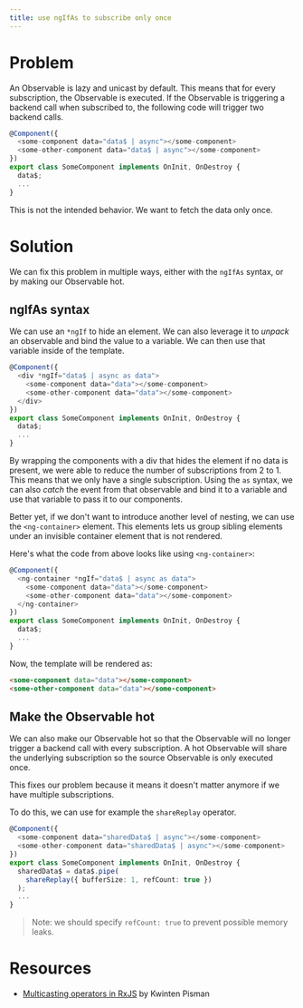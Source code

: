 ```yaml
---
title: use ngIfAs to subscribe only once
---
```


# Problem

An Observable is lazy and unicast by default. This means that for every subscription, the Observable is executed. If the Observable is triggering a backend call when subscribed to, the following code will trigger two backend calls.

```ts
@Component({
  <some-component data="data$ | async"></some-component>
  <some-other-component data="data$ | async"></some-component>
})
export class SomeComponent implements OnInit, OnDestroy {
  data$;
  ...
}
```

This is not the intended behavior. We want to fetch the data only once.

# Solution

We can fix this problem in multiple ways, either with the `ngIfAs` syntax, or by making our Observable hot.

## ngIfAs syntax

We can use an `*ngIf` to hide an element. We can also leverage it to _unpack_ an observable and bind the value to a variable. We can then use that variable inside of the template.

```ts
@Component({
  <div *ngIf="data$ | async as data">
    <some-component data="data"></some-component>
    <some-other-component data="data"></some-component>
  </div>
})
export class SomeComponent implements OnInit, OnDestroy {
  data$;
  ...
}
```

By wrapping the components with a div that hides the element if no data is present, we were able to reduce the number of subscriptions from 2 to 1. This means that we only have a single subscription. Using the `as` syntax, we can also _catch_ the event from that observable and bind it to a variable and use that variable to pass it to our components.

Better yet, if we don't want to introduce another level of nesting, we can use the `<ng-container>` element. This elements lets us group sibling elements under an invisible container element that is not rendered.

Here's what the code from above looks like using `<ng-container>`:

```ts
@Component({
  <ng-container *ngIf="data$ | async as data">
    <some-component data="data"></some-component>
    <some-other-component data="data"></some-component>
  </ng-container>
})
export class SomeComponent implements OnInit, OnDestroy {
  data$;
  ...
}
```

Now, the template will be rendered as:

```html
<some-component data="data"></some-component>
<some-other-component data="data"></some-component>
```

## Make the Observable hot

We can also make our Observable hot so that the Observable will no longer trigger a backend call with every subscription. A hot Observable will share the underlying subscription so the source Observable is only executed once.

This fixes our problem because it means it doesn't matter anymore if we have multiple subscriptions.

To do this, we can use for example the `shareReplay` operator.

```ts
@Component({
  <some-component data="sharedData$ | async"></some-component>
  <some-other-component data="sharedData$ | async"></some-component>
})
export class SomeComponent implements OnInit, OnDestroy {
  sharedData$ = data$.pipe(
    shareReplay({ bufferSize: 1, refCount: true })
  );
  ...
}
```

> Note: we should specify `refCount: true` to prevent possible memory leaks.

# Resources

- [Multicasting operators in RxJS](https://blog.strongbrew.io/multicasting-operators-in-rxjs/) by Kwinten Pisman

